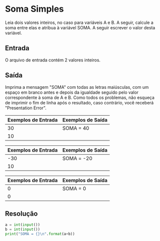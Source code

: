 # Soma Simples
Leia dois valores inteiros, no caso para variáveis A e B. A seguir, calcule a soma entre elas e atribua à variável SOMA. A seguir escrever o valor desta variável.

## Entrada
O arquivo de entrada contém 2 valores inteiros.

## Saída
Imprima a mensagem "SOMA" com todas as letras maiúsculas, com um espaço em branco antes e depois da igualdade seguido pelo valor correspondente à soma de A e B. Como todos os problemas, não esqueça de imprimir o fim de linha após o resultado, caso contrário, você receberá "Presentation Error".

| Exemplos de Entrada | Exemplos de Saída |
|---------------------|-------------------|
| 30                  | SOMA = 40         |
| 10                  |                   |

| Exemplos de Entrada | Exemplos de Saída |
|---------------------|-------------------|
| -30                 | SOMA = -20        |
| 10                  |                   |

| Exemplos de Entrada | Exemplos de Saída |
|---------------------|-------------------|
| 0                   | SOMA = 0          |
| 0                   |                   |

## Resolução
```python
a = int(input())
b = int(input())
print("SOMA = {}\n".format(a+b))
```